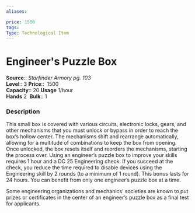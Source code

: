 ```yaml
---
aliases: 

price: 1500
tags: 
Type: Technological Item
---
```


# Engineer's Puzzle Box

**Source**:: _Starfinder Armory pg. 103_  
**Level**:: 3
**Price**::  1500  
**Capacity**:: 20 **Usage** 1/hour  
**Hands** 2 
**Bulk**:: 1

### Description

This small box is covered with various circuits, electronic locks, gears, and other mechanisms that you must unlock or bypass in order to reach the box’s hollow center. The mechanisms shift and rearrange automatically, allowing for a multitude of combinations to keep the box from opening. Once unlocked, the box resets itself and reorders the mechanisms, starting the process over. Using an engineer’s puzzle box to improve your skills requires 1 hour and a DC 25 Engineering check. If you succeed at the check, you reduce the time required to disable devices using the Engineering skill by 2 rounds (to a minimum of 1 round). This bonus lasts for 24 hours. You can benefit from only one engineer’s puzzle box at a time.  
  
Some engineering organizations and mechanics’ societies are known to put prizes or certificates in the center of an engineer’s puzzle box as a final test for applicants.
